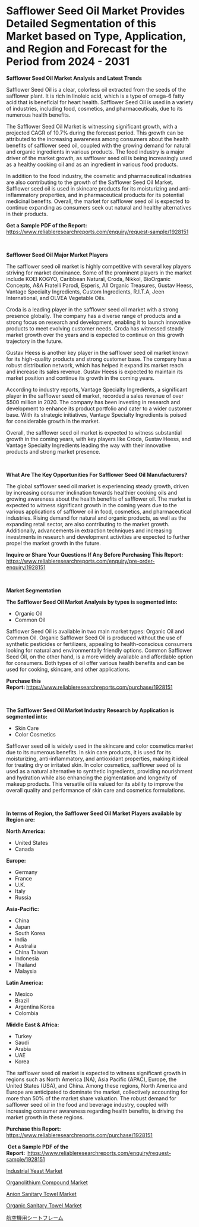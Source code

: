 <p><h1>Safflower Seed Oil Market Provides Detailed Segmentation of this Market based on Type, Application, and Region and Forecast for the Period from 2024 - 2031</h1></p><p><strong>Safflower Seed Oil Market Analysis and Latest Trends</strong></p>
<p><p>Safflower Seed Oil is a clear, colorless oil extracted from the seeds of the safflower plant. It is rich in linoleic acid, which is a type of omega-6 fatty acid that is beneficial for heart health. Safflower Seed Oil is used in a variety of industries, including food, cosmetics, and pharmaceuticals, due to its numerous health benefits.</p><p>The Safflower Seed Oil Market is witnessing significant growth, with a projected CAGR of 10.7% during the forecast period. This growth can be attributed to the increasing awareness among consumers about the health benefits of safflower seed oil, coupled with the growing demand for natural and organic ingredients in various products. The food industry is a major driver of the market growth, as safflower seed oil is being increasingly used as a healthy cooking oil and as an ingredient in various food products.</p><p>In addition to the food industry, the cosmetic and pharmaceutical industries are also contributing to the growth of the Safflower Seed Oil Market. Safflower seed oil is used in skincare products for its moisturizing and anti-inflammatory properties, and in pharmaceutical products for its potential medicinal benefits. Overall, the market for safflower seed oil is expected to continue expanding as consumers seek out natural and healthy alternatives in their products.</p></p>
<p><strong>Get a Sample PDF of the Report:&nbsp;</strong> <a href="https://www.reliableresearchreports.com/enquiry/request-sample/1928151">https://www.reliableresearchreports.com/enquiry/request-sample/1928151</a></p>
<p>&nbsp;</p>
<p><strong>Safflower Seed Oil Major Market Players</strong></p>
<p><p>The safflower seed oil market is highly competitive with several key players striving for market dominance. Some of the prominent players in the market include KOEI KOGYO, Caribbean Natural, Croda, Nikkol, BioOrganic Concepts, A&A Fratelli Parodi, Esperis, All Organic Treasures, Gustav Heess, Vantage Specialty Ingredients, Custom Ingredients, R.I.T.A, Jeen International, and OLVEA Vegetable Oils.</p><p>Croda is a leading player in the safflower seed oil market with a strong presence globally. The company has a diverse range of products and a strong focus on research and development, enabling it to launch innovative products to meet evolving customer needs. Croda has witnessed steady market growth over the years and is expected to continue on this growth trajectory in the future.</p><p>Gustav Heess is another key player in the safflower seed oil market known for its high-quality products and strong customer base. The company has a robust distribution network, which has helped it expand its market reach and increase its sales revenue. Gustav Heess is expected to maintain its market position and continue its growth in the coming years.</p><p>According to industry reports, Vantage Specialty Ingredients, a significant player in the safflower seed oil market, recorded a sales revenue of over $500 million in 2020. The company has been investing in research and development to enhance its product portfolio and cater to a wider customer base. With its strategic initiatives, Vantage Specialty Ingredients is poised for considerable growth in the market.</p><p>Overall, the safflower seed oil market is expected to witness substantial growth in the coming years, with key players like Croda, Gustav Heess, and Vantage Specialty Ingredients leading the way with their innovative products and strong market presence.</p></p>
<p>&nbsp;</p>
<p><strong>What Are The Key Opportunities For Safflower Seed Oil Manufacturers?</strong></p>
<p><p>The global safflower seed oil market is experiencing steady growth, driven by increasing consumer inclination towards healthier cooking oils and growing awareness about the health benefits of safflower oil. The market is expected to witness significant growth in the coming years due to the various applications of safflower oil in food, cosmetics, and pharmaceutical industries. Rising demand for natural and organic products, as well as the expanding retail sector, are also contributing to the market growth. Additionally, advancements in extraction techniques and increasing investments in research and development activities are expected to further propel the market growth in the future.</p></p>
<p><strong>Inquire or Share Your Questions If Any Before Purchasing This Report:</strong> <a href="https://www.reliableresearchreports.com/enquiry/pre-order-enquiry/1928151">https://www.reliableresearchreports.com/enquiry/pre-order-enquiry/1928151</a></p>
<p>&nbsp;</p>
<p><strong>Market Segmentation</strong></p>
<p><strong>The Safflower Seed Oil Market Analysis by types is segmented into:</strong></p>
<p><ul><li>Organic Oil</li><li>Common Oil</li></ul></p>
<p><p>Safflower Seed Oil is available in two main market types: Organic Oil and Common Oil. Organic Safflower Seed Oil is produced without the use of synthetic pesticides or fertilizers, appealing to health-conscious consumers looking for natural and environmentally friendly options. Common Safflower Seed Oil, on the other hand, is a more widely available and affordable option for consumers. Both types of oil offer various health benefits and can be used for cooking, skincare, and other applications.</p></p>
<p><strong>Purchase this Report:&nbsp;</strong><a href="https://www.reliableresearchreports.com/purchase/1928151">https://www.reliableresearchreports.com/purchase/1928151</a></p>
<p>&nbsp;</p>
<p><strong>The Safflower Seed Oil Market Industry Research by Application is segmented into:</strong></p>
<p><ul><li>Skin Care</li><li>Color Cosmetics</li></ul></p>
<p><p>Safflower seed oil is widely used in the skincare and color cosmetics market due to its numerous benefits. In skin care products, it is used for its moisturizing, anti-inflammatory, and antioxidant properties, making it ideal for treating dry or irritated skin. In color cosmetics, safflower seed oil is used as a natural alternative to synthetic ingredients, providing nourishment and hydration while also enhancing the pigmentation and longevity of makeup products. This versatile oil is valued for its ability to improve the overall quality and performance of skin care and cosmetics formulations.</p></p>
<p>&nbsp;</p>
<p><strong>In terms of Region, the Safflower Seed Oil Market Players available by Region are:</strong></p>
<p>
    <p> <strong> North America: </strong>
        <ul>
            <li>United States</li>
            <li>Canada</li>
        </ul>
        </p> 
    <p> <strong> Europe: </strong>
        <ul>
            <li>Germany</li>
            <li>France</li>
            <li>U.K.</li>
            <li>Italy</li>
            <li>Russia</li>
        </ul>
        </p> 
    <p> <strong> Asia-Pacific: </strong>
        <ul>
            <li>China</li>
            <li>Japan</li>
            <li>South Korea</li>
            <li>India</li>
            <li>Australia</li>
            <li>China Taiwan</li>
            <li>Indonesia</li>
            <li>Thailand</li>
            <li>Malaysia</li>
        </ul>
        </p> 
    <p> <strong> Latin America: </strong>
        <ul>
            <li>Mexico</li>
            <li>Brazil</li>
            <li>Argentina Korea</li>
            <li>Colombia</li>
        </ul>
        </p> 
    <p> <strong> Middle East & Africa: </strong>
        <ul>
            <li>Turkey</li>
            <li>Saudi</li>
            <li>Arabia</li>
            <li>UAE</li>
            <li>Korea</li>
        </ul>
    </p>
    </p>
<p><p>The safflower seed oil market is expected to witness significant growth in regions such as North America (NA), Asia Pacific (APAC), Europe, the United States (USA), and China. Among these regions, North America and Europe are anticipated to dominate the market, collectively accounting for more than 50% of the market share valuation. The robust demand for safflower seed oil in the food and beverage industry, coupled with increasing consumer awareness regarding health benefits, is driving the market growth in these regions.</p></p>
<p><strong>Purchase this Report: </strong><a href="https://www.reliableresearchreports.com/purchase/1928151">https://www.reliableresearchreports.com/purchase/1928151</a></p>
<p>&nbsp;<strong>Get a Sample PDF of the Report:&nbsp;&nbsp;</strong><a href="https://www.reliableresearchreports.com/enquiry/request-sample/1928151">https://www.reliableresearchreports.com/enquiry/request-sample/1928151</a></p>
<p><strong></strong></p>
<p><p><a href="https://view.publitas.com/reportprime-1/industrial-yeast-market-dynamics-2024-2031-also-about-its-market-trends-projections-and-opportunities/">Industrial Yeast Market</a></p><p><a href="https://view.publitas.com/reportprime-1/global-organolithium-compound-market-by-types-applications-and-major-players-with-regional-growth-rate-analysis-and-development-situation-from-2024-to-2031/">Organolithium Compound Market</a></p><p><a href="https://chivalrous-flock-a86.notion.site/Anion-Sanitary-Towel-Market-Offers-Provide-Insightful-Data-for-the-Time-Period-from-2024-to-2031-and-ebd58d0590a747859eb1aa8e7ffd7de0">Anion Sanitary Towel Market</a></p><p><a href="https://faithful-glue-af3.notion.site/Organic-Sanitary-Towel-Market-Size-Market-Trends-and-Growth-Outlook-forecasted-for-period-from-202-0628db5a082047d0a6d1a893f79a880d">Organic Sanitary Towel Market</a></p><p><a href="https://medium.com/@novabrown3/%E8%88%AA%E7%A9%BA%E6%A9%9F%E3%82%B7%E3%83%BC%E3%83%88%E3%83%95%E3%83%AC%E3%83%BC%E3%83%A0%E5%B8%82%E5%A0%B4-%E7%A8%AE%E9%A1%9E-%E5%BF%9C%E7%94%A8-%E5%9C%B0%E7%90%86%E3%81%AB%E3%82%88%E3%82%8B%E5%8C%85%E6%8B%AC%E7%9A%84%E8%A9%95%E4%BE%A1-5a519ddaa885">航空機用シートフレーム</a></p></p>